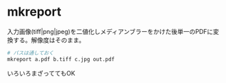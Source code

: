 # mkreport

入力画像(tiff|png|jpeg)を二値化しメディアンブラーをかけた後単一のPDFに変換する。解像度はそのまま。

```sh
# パスは通しておく
mkreport a.pdf b.tiff c.jpg out.pdf
```

いろいろまざっててもOK


